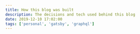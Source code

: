 ```yaml
---
title: How this blog was built
description: The decisions and tech used behind this blog
date: 2019-12-10 17:02:00
tags: ['personal', 'gatsby', 'graphql']
---
```

